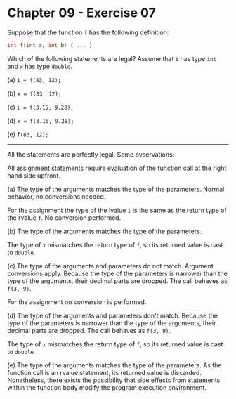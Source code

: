# Chapter 09 - Exercise 07

Suppose that the function `f` has the following definition:

```C
int f(int a, int b) { ... }
```

Which of the following statements are legal? Assume that `i` has type `int` and
`x` has type `double`.

(a) `i = f(83, 12);`

(b) `x = f(83, 12);`

(c) `i = f(3.15, 9.28);`

(d) `x = f(3.15, 9.28);`

(e) `f(83, 12);`


---

All the statements are perfectly legal. Some ovservations:

All assignment statements require evaluation of the function call at the right
hand side upfront.

(a)
The type of the arguments matches the type of the parameters. Normal behavior,
no conversions needed.

For the assignment the type of the lvalue `i` is the same as the return type of
the rvalue `f`. No conversion performed. 

(b)
The type of the arguments matches the type of the parameters.

The type of `x` mismatches the return type of `f`, so its returned value is cast
to `double`.

(c)
The type of the arguments and parameters do not match.  Argument conversions
apply.  Because the type of the parameters is narrower than the type of the
arguments, their decimal parts are dropped.  The call behaves as `f(3, 9)`.

For the assignment no conversion is performed.

(d)
The type of the arguments and parameters don't match.  Because the type of the
parameters is narrower than the type of the arguments, their decimal parts are
dropped.  The call behaves as `f(3, 9)`.

The type of `x` mismatches the return type of `f`, so its returned value is cast
to `double`.

(e)
The type of the arguments matches the type of the parameters.  As the function
call is an rvalue statement, its returned value is discarded.  Nonetheless,
there exists the possibility that side effects from statements within the
function body modify the program execution environment.
